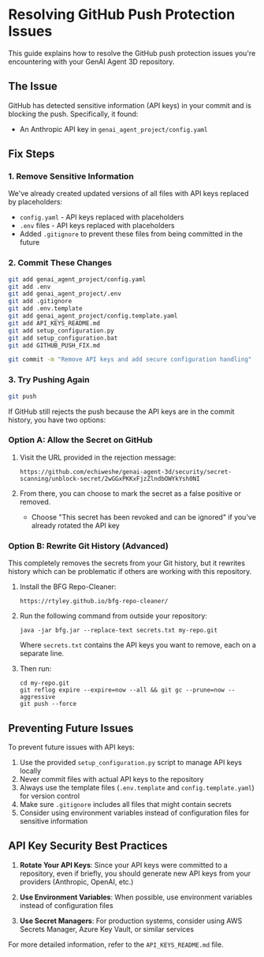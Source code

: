 # Resolving GitHub Push Protection Issues

This guide explains how to resolve the GitHub push protection issues you're encountering with your GenAI Agent 3D repository.

## The Issue

GitHub has detected sensitive information (API keys) in your commit and is blocking the push. Specifically, it found:
- An Anthropic API key in `genai_agent_project/config.yaml` 

## Fix Steps

### 1. Remove Sensitive Information

We've already created updated versions of all files with API keys replaced by placeholders:
- `config.yaml` - API keys replaced with placeholders
- `.env` files - API keys replaced with placeholders
- Added `.gitignore` to prevent these files from being committed in the future

### 2. Commit These Changes

```bash
git add genai_agent_project/config.yaml
git add .env
git add genai_agent_project/.env
git add .gitignore
git add .env.template
git add genai_agent_project/config.template.yaml
git add API_KEYS_README.md
git add setup_configuration.py
git add setup_configuration.bat
git add GITHUB_PUSH_FIX.md

git commit -m "Remove API keys and add secure configuration handling"
```

### 3. Try Pushing Again

```bash
git push
```

If GitHub still rejects the push because the API keys are in the commit history, you have two options:

### Option A: Allow the Secret on GitHub

1. Visit the URL provided in the rejection message:
   ```
   https://github.com/echiweshe/genai-agent-3d/security/secret-scanning/unblock-secret/2wGGxPKKxFjzZlndbOWYkYsh0NI
   ```

2. From there, you can choose to mark the secret as a false positive or removed.
   - Choose "This secret has been revoked and can be ignored" if you've already rotated the API key

### Option B: Rewrite Git History (Advanced)

This completely removes the secrets from your Git history, but it rewrites history which can be problematic if others are working with this repository.

1. Install the BFG Repo-Cleaner:
   ```
   https://rtyley.github.io/bfg-repo-cleaner/
   ```

2. Run the following command from outside your repository:
   ```
   java -jar bfg.jar --replace-text secrets.txt my-repo.git
   ```

   Where `secrets.txt` contains the API keys you want to remove, each on a separate line.

3. Then run:
   ```
   cd my-repo.git
   git reflog expire --expire=now --all && git gc --prune=now --aggressive
   git push --force
   ```

## Preventing Future Issues

To prevent future issues with API keys:

1. Use the provided `setup_configuration.py` script to manage API keys locally
2. Never commit files with actual API keys to the repository
3. Always use the template files (`.env.template` and `config.template.yaml`) for version control
4. Make sure `.gitignore` includes all files that might contain secrets
5. Consider using environment variables instead of configuration files for sensitive information

## API Key Security Best Practices

1. **Rotate Your API Keys**: Since your API keys were committed to a repository, even if briefly, you should generate new API keys from your providers (Anthropic, OpenAI, etc.)

2. **Use Environment Variables**: When possible, use environment variables instead of configuration files

3. **Use Secret Managers**: For production systems, consider using AWS Secrets Manager, Azure Key Vault, or similar services

For more detailed information, refer to the `API_KEYS_README.md` file.
